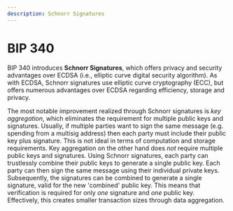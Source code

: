 ```yaml
---
description: Schnorr Signatures
---
```


# BIP 340

BIP 340 introduces **Schnorr Signatures**, which offers privacy and security advantages over ECDSA (i.e., elliptic curve digital security algorithm). As with ECDSA, Schnorr signatures use elliptic curve cryptography (ECC), but offers numerous advantages over ECDSA regarding efficiency, storage and privacy.

The most notable improvement realized through Schnorr signatures is _key aggregation_, which eliminates the requirement for multiple public keys and signatures. Usually, if multiple parties want to sign the same message (e.g. spending from a multisig address) then each party must include their public key plus signature. This is not ideal in terms of computation and storage requirements. Key aggregation on the other hand does _not_ require multiple public keys and signatures. Using Schnorr signatures, each party can trustlessly combine their public keys to generate a single public key. Each party can then sign the same message using their individual private keys. Subsequently, the signatures can be combined to generate a single signature, valid for the new 'combined' public key. This means that verification is required for only _one_ signature and _one_ public key. Effectively, this creates smaller transaction sizes through data aggregation.
